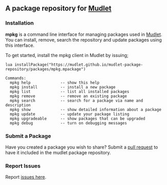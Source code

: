 ## A package repository for [Mudlet](https://www.mudlet.org) ##

### Installation ###

**mpkg** is a command line interface for managing packages used in [Mudlet](https://www.mudlet.org).  
You can install, remove, search the repository and update packages using this interface.

To get started, install the mpkg client in Mudlet by issuing;

```lua installPackage("https://mudlet.github.io/mudlet-package-repository/packages/mpkg.mpackage")```


```
Commands:
  mpkg help             -- show this help
  mpkg install          -- install a new package
  mpkg list             -- list all installed packages  
  mpkg remove           -- remove an existing package
  mpkg search           -- search for a package via name and description
  mpkg show             -- show detailed information about a package
  mpkg update           -- update your package listing
  mpkg upgradeable      -- show packages that can be upgraded
  mpkg debug            -- turn on debugging messages
```

### Submit a Package ###

Have you created a package you wish to share?  Submit a [pull request](https://github.com/Mudlet/mudlet-package-repository/pulls)
to have it included in the mudlet package repository.

### Report Issues ###

Report [issues here](https://github.com/Mudlet/mudlet-package-repository/issues).

